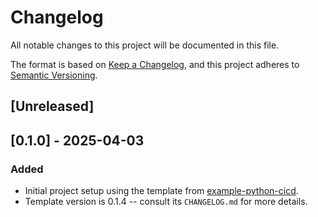 # Changelog
All notable changes to this project will be documented in this file.

The format is based on [Keep a Changelog](https://keepachangelog.com/en/1.0.0/),
and this project adheres to [Semantic Versioning](https://semver.org/spec/v2.0.0.html).

## [Unreleased]

## [0.1.0] - 2025-04-03
### Added
- Initial project setup using the template from [example-python-cicd](https://gitlab.internal.sanger.ac.uk/team113sanger/common/example-python-cicd).
- Template version is 0.1.4 -- consult its `CHANGELOG.md` for more details.

